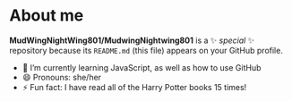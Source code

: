 # About me


**MudWingNightWing801/MudwingNightwing801** is a ✨ _special_ ✨ repository because its `README.md` (this file) appears on your GitHub profile.


- 🌱 I’m currently learning JavaScript, as well as how to use GitHub
- 😄 Pronouns: she/her
- ⚡ Fun fact: I have read all of the Harry Potter books 15 times!
